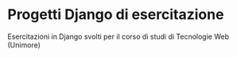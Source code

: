 # Progetti Django di esercitazione
Esercitazioni in Django svolti per il corso di studi di Tecnologie Web (Unimore)
